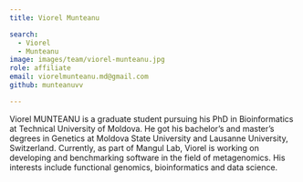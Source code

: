 ```yaml
---
title: Viorel Munteanu

search:
  - Viorel
  - Munteanu
image: images/team/viorel-munteanu.jpg
role: affiliate
email: viorelmunteanu.md@gmail.com
github: munteanuvv

---
```


Viorel MUNTEANU is a graduate student pursuing his PhD in Bioinformatics at Technical University of Moldova. He got his bachelor’s and master’s degrees in Genetics at Moldova State University and Lausanne University, Switzerland. Currently, as part of Mangul Lab, Viorel is working on developing and benchmarking software in the field of metagenomics. His interests include functional genomics, bioinformatics and data science.
